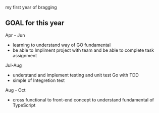 my first year of bragging
## GOAL for this year ##

Apr - Jun
* learning to understand way of GO fundamental
* be able to Impliment project with team and be able to complete task assignment

Jul-Aug
* understand and implement testing and unit test Go with TDD
* simple of Integretion test

Aug - Oct
* cross functional to front-end concept to understand fundamental of TypeScript 

